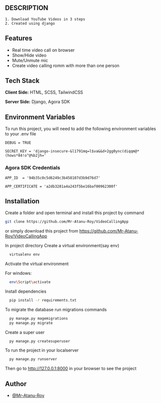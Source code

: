 ## DESCRIPTION
    1. Download YouTube Videos in 3 steps
    2. Created using django
## Features

- Real time video call on browser
- Show/Hide video
- Mute/Unmute mic
- Create video calling romm with more than one person
## Tech Stack

**Client Side:** HTML, SCSS, TailwindCSS

**Server Side:** Django, Agora SDK


## Environment Variables

To run this project, you will need to add the following environment variables to your .env file

`DEBUG = TRUE`

`SECRET_KEY = 'django-insecure-&l1791mq=l$va&&d+2gg0ync(diqqm@*(hows*84!o^@%b2jh='`

### Agora SDK Credentials
`APP_ID  = '94b35c0c5d6249c3b458107d3b9d76d7'`

`APP_CERTIFICATE = 'a2db3281a4a243f5be16baf00962300f'`

## Installation

Create a folder and open terminal and install this project by
command 
```bash
git clone https://github.com/Mr-Atanu-Roy/VideoCallingApp

```
or simply download this project from https://github.com/Mr-Atanu-Roy/VideoCallingApp

In project directory Create a virtual environment(say env)

```bash
  virtualenv env

```
Activate the virtual environment

For windows:
```bash
  env\Script\activate

```
Install dependencies
```bash
  pip install -r requirements.txt

```
To migrate the database run migrations commands
```bash
  py manage.py magemigrations
  py manage.py migrate

```

Create a super user
```bash
  py manage.py createsuperuser

```

To run the project in your localserver
```bash
  py manage.py runserver

```
Then go to http://127.0.0.1:8000 in your browser to see the project

## Author

- [@Mr-Atanu-Roy](https://www.github.com/Mr-Atanu-Roy)

